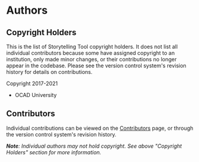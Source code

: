 # Authors

## Copyright Holders

This is the list of Storytelling Tool copyright holders. It does not list all individual contributors because some have assigned
copyright to an institution, only made minor changes, or their contributions no longer appear in the codebase.
Please see the version control system's revision history for details on contributions.

Copyright 2017-2021

* OCAD University

## Contributors

Individual contributions can be viewed on the
[Contributors](https://github.com/fluid-project/sjrk-story-telling/graphs/contributors) page, or through the version control
system's revision history.

_**Note**: Individual authors may not hold copyright. See above "Copyright Holders" section for more information._
